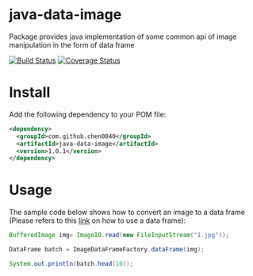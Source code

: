# java-data-image
Package provides java implementation of some common api of image manipulation in the form of data frame

[![Build Status](https://travis-ci.org/chen0040/java-data-image.svg?branch=master)](https://travis-ci.org/chen0040/java-data-image) [![Coverage Status](https://coveralls.io/repos/github/chen0040/java-data-image/badge.svg?branch=master)](https://coveralls.io/github/chen0040/java-data-image?branch=master)


# Install

Add the following dependency to your POM file:

```xml
<dependency>
  <groupId>com.github.chen0040</groupId>
  <artifactId>java-data-image</artifactId>
  <version>1.0.1</version>
</dependency>
```

# Usage

The sample code below shows how to convert an image to a data frame (Please refers to this [link](https://github.com/chen0040/java-data-frame) on how to use a data frame):

```java
BufferedImage img= ImageIO.read(new FileInputStream("1.jpg"));

DataFrame batch = ImageDataFrameFactory.dataFrame(img);

System.out.println(batch.head(10));
```
